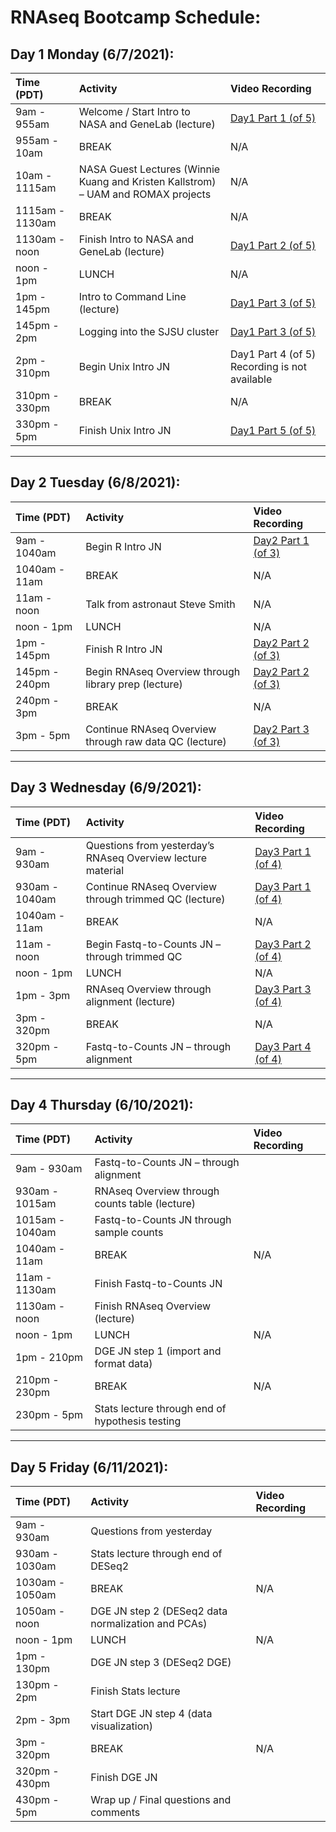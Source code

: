 # RNAseq Bootcamp Schedule:

## Day 1 Monday (6/7/2021):

|Time (PDT)|Activity|Video Recording|
|:---------|:-------|:--------------|
|9am - 955am|Welcome / Start Intro to NASA and GeneLab (lecture)|[Day1 Part 1 (of 5)]()|
|955am - 10am|BREAK|N/A|
|10am - 1115am|NASA Guest Lectures (Winnie Kuang and Kristen Kallstrom) – UAM and ROMAX projects|N/A|
|1115am - 1130am|BREAK|N/A|
|1130am - noon|Finish Intro to NASA and GeneLab (lecture)|[Day1 Part 2 (of 5)]()|
|noon - 1pm|LUNCH|N/A|
|1pm - 145pm|Intro to Command Line (lecture)|[Day1 Part 3 (of 5)]()|
|145pm - 2pm|Logging into the SJSU cluster|[Day1 Part 3 (of 5)]()|
|2pm - 310pm|Begin Unix Intro JN|Day1 Part 4 (of 5) Recording is not available|
|310pm - 330pm|BREAK|N/A|
|330pm - 5pm|Finish Unix Intro JN|[Day1 Part 5 (of 5)]()|

---
## Day 2 Tuesday (6/8/2021):

|Time (PDT)|Activity|Video Recording|
|:---------|:-------|:--------------|
|9am - 1040am|Begin R Intro JN|[Day2 Part 1 (of 3)]()|
|1040am - 11am|BREAK|N/A|
|11am - noon|Talk from astronaut Steve Smith|N/A|
|noon - 1pm|LUNCH|N/A|
|1pm - 145pm|Finish R Intro JN|[Day2 Part 2 (of 3)]()|
|145pm - 240pm|Begin RNAseq Overview through library prep (lecture)|[Day2 Part 2 (of 3)]()|
|240pm - 3pm|BREAK|N/A|
|3pm - 5pm|Continue RNAseq Overview through raw data QC (lecture)|[Day2 Part 3 (of 3)]()|

---
## Day 3 Wednesday (6/9/2021):

|Time (PDT)|Activity|Video Recording|
|:---------|:-------|:--------------|
|9am - 930am|Questions from yesterday’s RNAseq Overview lecture material|[Day3 Part 1 (of 4)]()|
|930am - 1040am|Continue RNAseq Overview through trimmed QC (lecture)|[Day3 Part 1 (of 4)]()|
|1040am - 11am|BREAK|N/A|
|11am - noon|Begin Fastq-to-Counts JN – through trimmed QC|[Day3 Part 2 (of 4)]()|
|noon - 1pm|LUNCH|N/A|
|1pm - 3pm|RNAseq Overview through alignment (lecture)|[Day3 Part 3 (of 4)]()|
|3pm - 320pm|BREAK|N/A|
|320pm - 5pm|Fastq-to-Counts JN – through alignment|[Day3 Part 4 (of 4)]()|

---
## Day 4 Thursday (6/10/2021):

|Time (PDT)|Activity|Video Recording|
|:---------|:-------|:--------------|
|9am - 930am|Fastq-to-Counts JN – through alignment|
|930am - 1015am|RNAseq Overview through counts table (lecture)|
|1015am - 1040am|Fastq-to-Counts JN through sample counts|
|1040am - 11am|BREAK|N/A|
|11am - 1130am|Finish Fastq-to-Counts JN|
|1130am - noon|Finish RNAseq Overview (lecture)|
|noon - 1pm|LUNCH|N/A|
|1pm - 210pm|DGE JN step 1 (import and format data)|
|210pm - 230pm|BREAK|N/A|
|230pm - 5pm|Stats lecture through end of hypothesis testing|

---
## Day 5 Friday (6/11/2021):

|Time (PDT)|Activity|Video Recording|
|:---------|:-------|:--------------|
|9am - 930am|Questions from yesterday|
|930am - 1030am|Stats lecture through end of DESeq2|
|1030am - 1050am|BREAK|N/A|
|1050am - noon|DGE JN step 2 (DESeq2 data normalization and PCAs)|
|noon - 1pm|LUNCH|N/A|
|1pm - 130pm|DGE JN step 3 (DESeq2 DGE)|
|130pm - 2pm|Finish Stats lecture|
|2pm - 3pm|Start DGE JN step 4 (data visualization)|
|3pm - 320pm|BREAK|N/A|
|320pm - 430pm|Finish DGE JN|
|430pm - 5pm|Wrap up / Final questions and comments|

